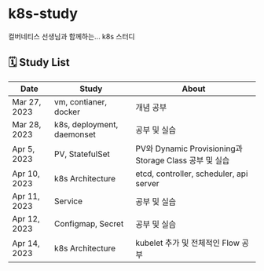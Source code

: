 # k8s-study

컬버네티스 선생님과 함께하는... k8s 스터디

## 🗓 Study List

| Date         | Study                      | About                                                  |
| ------------ | -------------------------- | ------------------------------------------------------ |
| Mar 27, 2023 | vm, contianer, docker      | 개념 공부                                              |
| Mar 28, 2023 | k8s, deployment, daemonset | 공부 및 실습                                           |
| Apr 5, 2023  | PV, StatefulSet            | PV와 Dynamic Provisioning과 Storage Class 공부 및 실습 |
| Apr 10, 2023 | k8s Architecture           | etcd, controller, scheduler, api server                |
| Apr 11, 2023 | Service                    | 공부 및 실습                                           |
| Apr 12, 2023 | Configmap, Secret          | 공부 및 실습                                           |
| Apr 14, 2023 | k8s Architecture           | kubelet 추가 및 전체적인 Flow 공부                     |
